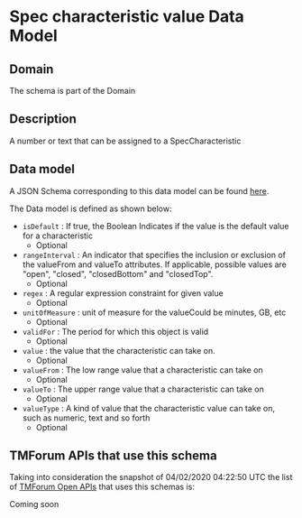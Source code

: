 # Spec characteristic value Data Model

## Domain

The  schema is part of the  Domain

## Description

A number or text that can be assigned to a SpecCharacteristic

## Data model

A JSON Schema corresponding to this data model can be found
[here](https://github.com/tmforum-rand/schemas/blob/candidates/Common/SpecCharacteristicValue.schema.json).

The Data model is defined as shown below:
- `isDefault` : If true, the Boolean Indicates if the value is the default value for a characteristic
  - Optional
- `rangeInterval` : An indicator that specifies the inclusion or exclusion of the valueFrom and valueTo attributes. If applicable, possible values are &quot;open&quot;, &quot;closed&quot;, &quot;closedBottom&quot; and &quot;closedTop&quot;.
  - Optional
- `regex` : A regular expression constraint for given value
  - Optional
- `unitOfMeasure` : unit of measure for the valueCould be minutes, GB, etc
  - Optional
- `validFor` : The period for which this object is valid
  - Optional
- `value` : the  value that the characteristic can take on.
  - Optional
- `valueFrom` : The low range value that a characteristic can take on
  - Optional
- `valueTo` : The upper range value that a characteristic can take on
  - Optional
- `valueType` : A kind of value that the characteristic value can take on, such as numeric, text and so forth
  - Optional




## TMForum APIs that use this schema

Taking into consideration the snapshot of 04/02/2020 04:22:50 UTC the list of [TMForum Open APIs](https://www.tmforum.org/open-apis/) that uses this schemas is:

Coming soon